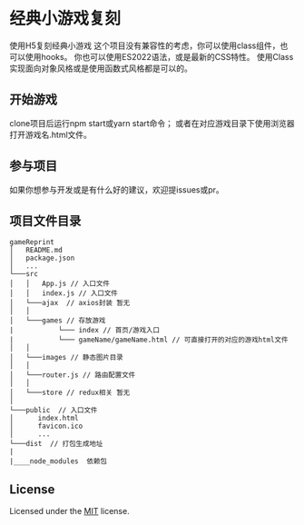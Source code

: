 # 经典小游戏复刻

使用H5复刻经典小游戏
这个项目没有兼容性的考虑，你可以使用class组件，也可以使用hooks。
你也可以使用ES2022语法，或是最新的CSS特性。
使用Class实现面向对象风格或是使用函数式风格都是可以的。

## 开始游戏

clone项目后运行npm start或yarn start命令；
或者在对应游戏目录下使用浏览器打开游戏名.html文件。
## 参与项目

如果你想参与开发或是有什么好的建议，欢迎提issues或pr。
## 项目文件目录

```
gameReprint
│   README.md
│   package.json
│   ...
└───src
│   │   App.js // 入口文件
│   │   index.js // 入口文件
│   └───ajax  // axios封装 暂无
│   │
│   └───games // 存放游戏
|           └─── index // 首页/游戏入口
|           └─── gameName/gameName.html // 可直接打开的对应的游戏html文件
│   │
│   └───images // 静态图片目录
│   │
│   └───router.js // 路由配置文件
│   │
│   └───store // redux相关 暂无
│
└───public  // 入口文件
│      index.html
│      favicon.ico
│      ...
└───dist  // 打包生成地址
|
|____node_modules  依赖包

```

## License

Licensed under the [MIT](LICENSE) license.
